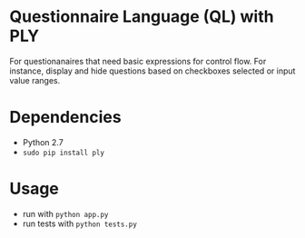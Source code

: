 Questionnaire Language (QL) with PLY
==========

For questionanaires that need basic expressions for control flow. For instance, display and hide questions based on checkboxes selected or input value ranges.

# Dependencies

* Python 2.7
* `sudo pip install ply`

# Usage

* run with `python app.py`
* run tests with `python tests.py`